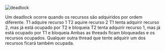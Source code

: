 ![deadlock](https://user-images.githubusercontent.com/1324339/114273325-7ef46700-9a11-11eb-8123-622f03bef221.PNG)

Um deadlock ocorre quando os recursos são adquiridos por ordem diferente.
T1 adquire recurso 1
T2 aquire recurso 2
T1 tenta adquirir recurso 2, mas já está ocupado por T2 e bloqueia
T2 tenta adquirir recurso 1, mas já está ocupado por T1 e bloqueia
Ambas as threads ficam bloqueadas e os recursos ocupados. 
Qualquer outra thread que tente adquirir um dos recursos ficará também ocupada.